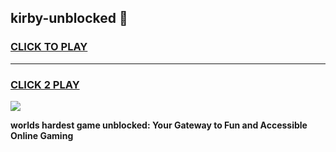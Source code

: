 
## kirby-unblocked 👋
<h3>
<a href="https://premium.freeplayer.one?title=kirby-unblocked&ref=14F">CLICK TO PLAY</a></h3>
<hr>

<h3>
<a href="https://premium.freeplayer.one?title=kirby-unblocked&ref=14F">CLICK 2 PLAY</a>
  
</h3>

<a href="https://premium.freeplayer.one?title=kirby-unblocked&ref=12F/"><img src="https://clearcache.store/games.png"></a>


**worlds hardest game unblocked: Your Gateway to Fun and Accessible Online Gaming**
